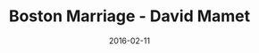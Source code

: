 ---
layout: production
title: Boston Marriage - David Mamet
date: 2016-02-11
dates_string: February 11 - February 20, 2016
location: Berger Park Coach House, Chicago

synopsis: Anna and Claire have been lovers for years, when Anna becomes the mistress of a wealthy man in order to support them both. But of course it is nowhere near that simple. What does fidelity mean when one's romantic partnership can barely be imagined as real? Does money distort women's sexual and personal integrity? Is chintz a sign of love or a form of psychological torture? Must we always hurt the ones we love? And what about ... the maid?

production:
  - name: Angeli Primlani
    title: Director
  - name: Sherry Legare
    title: Producer
    bio_url: /company/sherry_legare
  - name: Matt Cefalu
    title: Stage Manager/Sound and Properties Design
  - name: Benjamin Dionysus
    title: Lighting Design
    bio_url: /company/benjamin_dionysus
  - name: Kate Setzer Kamphausen
    title: Costume Design
  - name: David Denman
    title: Set Design

cast:
- actor: Sherry Legare
  role: Anna
  actor_bio_url: /company/sherry_legare
- actor: Julia Kessler
  role: Claire
  actor_bio_url: /company/julia_kessler
- actor: Mary-Ann Arnold
  role: Catherine

images:
  - url: /assets/images/surprisedSherry.JPG
  - url: /assets/images/IMG_7931b.JPG
  - url: /assets/images/IMG_7945.JPG
  - url: /assets/images/IMG_7939.JPG

---